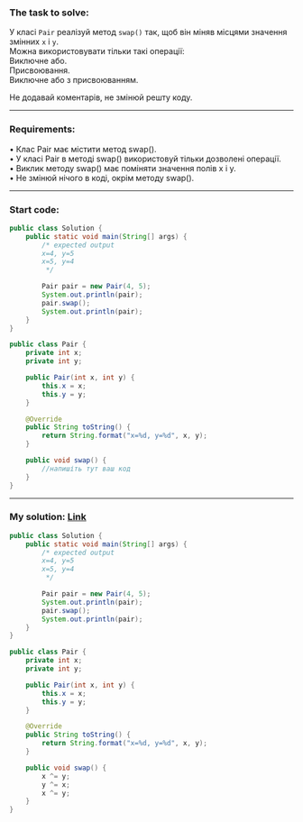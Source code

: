 ### **The task to solve:**  

У класі `Pair` реалізуй метод `swap()` так, щоб він міняв місцями значення змінних `x` і `y`.  
Можна використовувати тільки такі операції:  
Виключне або.  
Присвоювання.  
Виключне або з присвоюванням.  

Не додавай коментарів, не змінюй решту коду.

---

### **Requirements:**  

• Клас Pair має містити метод swap().  
• У класі Pair в методі swap() використовуй тільки дозволені операції.  
• Виклик методу swap() має поміняти значення полів x і y.  
• Не змінюй нічого в коді, окрім методу swap().

---

### **Start code:**  

```java
public class Solution {
    public static void main(String[] args) {
        /* expected output
        x=4, y=5
        x=5, y=4
         */

        Pair pair = new Pair(4, 5);
        System.out.println(pair);
        pair.swap();        
        System.out.println(pair);
    }
}
```

```java
public class Pair {
    private int x;
    private int y;

    public Pair(int x, int y) {
        this.x = x;
        this.y = y;
    }

    @Override
    public String toString() {
        return String.format("x=%d, y=%d", x, y);
    }

    public void swap() {
        //напишіть тут ваш код
    }
}
```

---

### **My solution: [Link](./src/)**  

```java
public class Solution {
    public static void main(String[] args) {
        /* expected output
        x=4, y=5
        x=5, y=4
         */

        Pair pair = new Pair(4, 5);
        System.out.println(pair);
        pair.swap();        
        System.out.println(pair);
    }
}
```

```java
public class Pair {
    private int x;
    private int y;

    public Pair(int x, int y) {
        this.x = x;
        this.y = y;
    }

    @Override
    public String toString() {
        return String.format("x=%d, y=%d", x, y);
    }

    public void swap() {
        x ^= y;
        y ^= x;
        x ^= y;
    }
}
```
